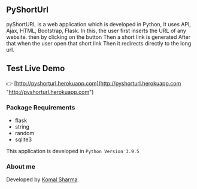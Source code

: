 ## PyShortUrl

pyShortURL is a web application which is developed in Python, It uses API, Ajax, HTML, Bootstrap, Flask. In this, the user first inserts the URL of any website. then by clicking on the button Then a short link is generated After that when the user open that short link Then it redirects directly to the long url.

## Test Live Demo
👉 [http://pyshorturl.herokuapp.com](http://pyshorturl.herokuapp.com "http://pyshorturl.herokuapp.com")

###  Package Requirements
- flask
- string
- random
- sqlite3

This application is developed in `Python Version 3.9.5`   

### About me
Developed by [Komal Sharma](http://github.com/itskomalsharma "Komal Sharma Chouhan")


